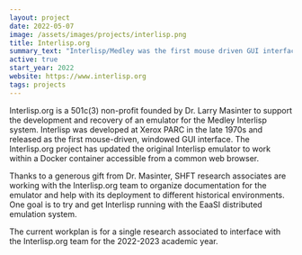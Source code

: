 ```yaml
---
layout: project
date: 2022-05-07
image: /assets/images/projects/interlisp.png
title: Interlisp.org
summary_text: "Interlisp/Medley was the first mouse driven GUI interface. SHFT associates are helping Interlisp.org with documentation and testing of an emulator for Interlisp."
active: true
start_year: 2022
website: https://www.interlisp.org
tags: projects
---
```


Interlisp.org is a 501c(3) non-profit founded by Dr. Larry Masinter to support the development and recovery of 
an emulator for the Medley Interlisp system. Interlisp was developed at Xerox PARC in the late 1970s and released as
the first mouse-driven, windowed GUI interface. The Interlisp.org project has updated the original Interlisp 
emulator to work within a Docker container accessible from a common web browser. 

Thanks to a generous gift from Dr. Masinter, SHFT research associates are working with the Interlisp.org team
to organize documentation for the emulator and help with its deployment to different historical environments.
One goal is to try and get Interlisp running with the EaaSI distributed emulation system. 

The current workplan is for a single research associated to interface with the Interlisp.org team for the 2022-2023
academic year. 
